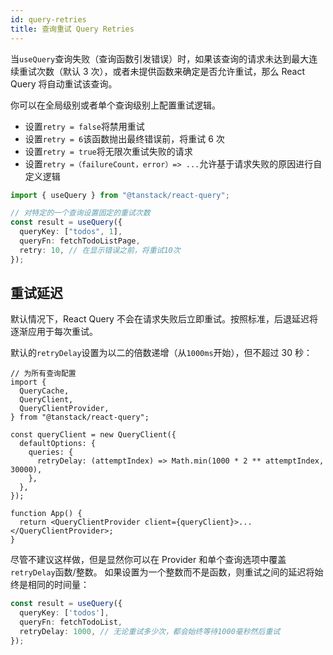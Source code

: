 ```yaml
---
id: query-retries
title: 查询重试 Query Retries
---
```


当`useQuery`查询失败（查询函数引发错误）时，如果该查询的请求未达到最大连续重试次数（默认 3 次），或者未提供函数来确定是否允许重试，那么 React Query 将自动重试该查询。

你可以在全局级别或者单个查询级别上配置重试逻辑。

- 设置`retry = false`将禁用重试
- 设置`retry = 6`该函数抛出最终错误前，将重试 6 次
- 设置`retry = true`将无限次重试失败的请求
- 设置`retry =（failureCount，error）=> ...`允许基于请求失败的原因进行自定义逻辑

```ts
import { useQuery } from "@tanstack/react-query";

// 对特定的一个查询设置固定的重试次数
const result = useQuery({
  queryKey: ["todos", 1],
  queryFn: fetchTodoListPage,
  retry: 10, // 在显示错误之前，将重试10次
});
```

## 重试延迟

默认情况下，React Query 不会在请求失败后立即重试。按照标准，后退延迟将逐渐应用于每次重试。

默认的`retryDelay`设置为以二的倍数递增（从`1000ms`开始），但不超过 30 秒：

```tsx
// 为所有查询配置
import {
  QueryCache,
  QueryClient,
  QueryClientProvider,
} from "@tanstack/react-query";

const queryClient = new QueryClient({
  defaultOptions: {
    queries: {
      retryDelay: (attemptIndex) => Math.min(1000 * 2 ** attemptIndex, 30000),
    },
  },
});

function App() {
  return <QueryClientProvider client={queryClient}>...</QueryClientProvider>;
}
```

尽管不建议这样做，但是显然你可以在 Provider 和单个查询选项中覆盖`retryDelay`函数/整数。
如果设置为一个整数而不是函数，则重试之间的延迟将始终是相同的时间量：

```ts
const result = useQuery({
  queryKey: ['todos'],
  queryFn: fetchTodoList,
  retryDelay: 1000, // 无论重试多少次，都会始终等待1000毫秒然后重试
});
```
